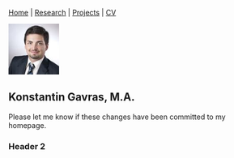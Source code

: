 [Home](https://kostagav.github.io/) | [Research](https://github.com/KostaGav/KostaGav.github.io/blob/master/research.md) | [Projects](https://github.com/KostaGav/KostaGav.github.io/blob/master/projects.md) | [CV](https://github.com/KostaGav/KostaGav.github.io/blob/master/CV.md)

![Konstantin Gavras](https://github.com/KostaGav/KostaGav.github.io/blob/master/Gavras-Konstantin-github_small.jpg)

## Konstantin Gavras, M.A. 


Please let me know if these changes have been committed to my homepage.

### Header 2
